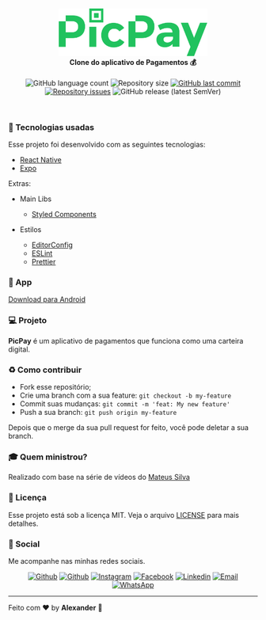 <h4 align="center">
<img src=".github/logo.png" width="300px" /><br>
 <b>Clone do aplicativo de Pagamentos</b> 💰
</h4>
<p align="center">
  <img alt="GitHub language count" src="https://img.shields.io/github/languages/count/ialexanderbrito/picpay-clone.svg">

  <img alt="Repository size" src="https://img.shields.io/github/repo-size/ialexanderbrito/picpay-clone.svg">
  
  <a href="https://github.com/ialexanderbrito/picpay-clone/commits/master">
    <img alt="GitHub last commit" src="https://img.shields.io/github/last-commit/ialexanderbrito/picpay-clone.svg"></a>

  <a href="https://github.com/ialexanderbrito/picpay-clone/issues">
    <img alt="Repository issues" src="https://img.shields.io/github/issues/ialexanderbrito/picpay-clone.svg"></a>
    
   <img alt="GitHub release (latest SemVer)" src="https://img.shields.io/github/v/release/ialexanderbrito/picpay-clone?label=blue">

</p>

<br>

### :rocket: Tecnologias usadas
Esse projeto foi desenvolvido com as seguintes tecnologias:
- [React Native](https://reactnative.dev/)
- [Expo](https://expo.io/)

Extras:

- Main Libs
  - [Styled Components](https://styled-components.com/)

- Estilos
  - [EditorConfig](https://editorconfig.org/)
  - [ESLint](https://eslint.org/)
  - [Prettier](https://prettier.io/)

### 📱 App

[Download para Android](https://github.com/ialexanderbrito/picpay-clone/releases/tag/1.0.0)

### 💻 Projeto

<b>PicPay</b> é um aplicativo de pagamentos que funciona como uma carteira digital. 

### :recycle: Como contribuir

- Fork esse repositório;
- Crie uma branch com a sua feature: `git checkout -b my-feature`
- Commit suas mudanças: `git commit -m 'feat: My new feature'`
- Push a sua branch: `git push origin my-feature`

Depois que o merge da sua pull request for feito, você pode deletar a sua branch.

### :mortar_board: Quem ministrou?

Realizado com base na série de vídeos do [Mateus Silva](https://github.com/maateusilva/)

### :memo: Licença

Esse projeto está sob a licença MIT. Veja o arquivo [LICENSE](LICENSE.md) para mais detalhes.

### 📱 Social

Me acompanhe nas minhas redes sociais.

<p align="center">

   <a href="https://github.com/ialexanderbrito" target="_blank" >
    <img alt="Github" src="https://img.shields.io/badge/Github--%23F8952D?style=social&logo=github"></a>
    
   <a href="https://twitter.com/ialexanderbrito" target="_blank" > 
     <img alt="Github" src="https://img.shields.io/badge/Twitter--%23F8952D?style=social&logo=twitter"></a> 
  
  <a href="https://instagram.com/ialexanderbrito" target="_blank" >
    <img alt="Instagram" src="https://img.shields.io/badge/Instagram--%23F8952D?style=social&logo=instagram"></a> 
  
  <a href="https://facebook.com/ialexanderbrito" target="_blank" >
    <img alt="Facebook" src="https://img.shields.io/badge/Facebook--%23F8952D?style=social&logo=facebook"></a> 

  <a href="https://www.linkedin.com/in/ialexanderbrito/" target="_blank" >
    <img alt="Linkedin" src="https://img.shields.io/badge/Linkedin--%23F8952D?style=social&logo=linkedin"></a> 
  
  <a href="mailto:ialexanderbrito@gmail.com" target="_blank" >
    <img alt="Email" src="https://img.shields.io/badge/Email--%23F8952D?style=social&logo=gmail"></a> 
  
  <a href="https://api.whatsapp.com/send?phone=5521979434402" target="_blank" >
    <img alt="WhatsApp" src="https://img.shields.io/badge/Whatsapp--%23F8952D?style=social&logo=whatsapp"></a>
</p>

---

Feito com ❤️ by **Alexander** 🤙
